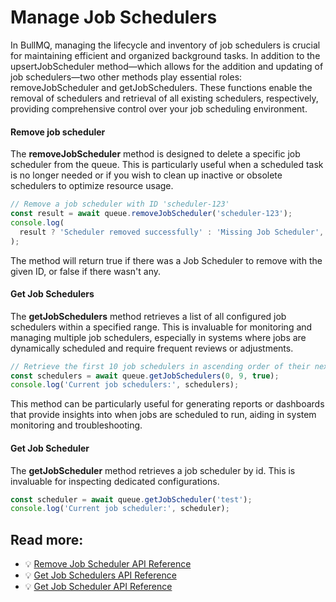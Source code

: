 # Manage Job Schedulers

In BullMQ, managing the lifecycle and inventory of job schedulers is crucial for maintaining efficient and organized background tasks. In addition to the upsertJobScheduler method—which allows for the addition and updating of job schedulers—two other methods play essential roles: removeJobScheduler and getJobSchedulers. These functions enable the removal of schedulers and retrieval of all existing schedulers, respectively, providing comprehensive control over your job scheduling environment.

#### Remove job scheduler

The **removeJobScheduler** method is designed to delete a specific job scheduler from the queue. This is particularly useful when a scheduled task is no longer needed or if you wish to clean up inactive or obsolete schedulers to optimize resource usage.

```typescript
// Remove a job scheduler with ID 'scheduler-123'
const result = await queue.removeJobScheduler('scheduler-123');
console.log(
  result ? 'Scheduler removed successfully' : 'Missing Job Scheduler',
);
```

The method will return true if there was a Job Scheduler to remove with the given ID, or false if there wasn't any.

#### Get Job Schedulers

The **getJobSchedulers** method retrieves a list of all configured job schedulers within a specified range. This is invaluable for monitoring and managing multiple job schedulers, especially in systems where jobs are dynamically scheduled and require frequent reviews or adjustments.

```typescript
// Retrieve the first 10 job schedulers in ascending order of their next execution time
const schedulers = await queue.getJobSchedulers(0, 9, true);
console.log('Current job schedulers:', schedulers);
```

This method can be particularly useful for generating reports or dashboards that provide insights into when jobs are scheduled to run, aiding in system monitoring and troubleshooting.

#### Get Job Scheduler

The **getJobScheduler** method retrieves a job scheduler by id. This is invaluable for inspecting dedicated configurations.

```typescript
const scheduler = await queue.getJobScheduler('test');
console.log('Current job scheduler:', scheduler);
```

## Read more:

- 💡 [Remove Job Scheduler API Reference](https://api.docs.bullmq.io/classes/v5.Queue.html#removeJobScheduler)
- 💡 [Get Job Schedulers API Reference](https://api.docs.bullmq.io/classes/v5.Queue.html#getJobSchedulers)
- 💡 [Get Job Scheduler API Reference](https://api.docs.bullmq.io/classes/v5.Queue.html#getJobScheduler)

